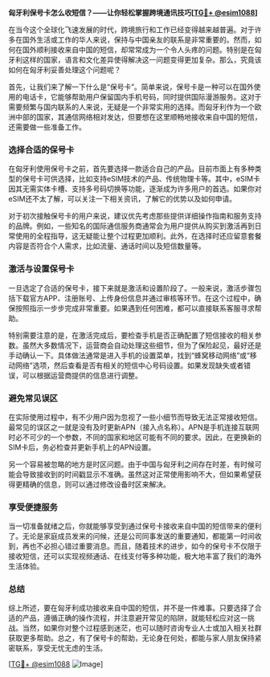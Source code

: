 **匈牙利保号卡怎么收短信？——让你轻松掌握跨境通讯技巧[[TG💪+ @esim1088](https://t.me/s/esim1088)]**

在当今这个全球化飞速发展的时代，跨境旅行和工作已经变得越来越普遍。对于许多在国外生活或工作的华人来说，保持与中国亲友的联系是非常重要的。然而，如何在国外顺利接收来自中国的短信，却常常成为一个令人头疼的问题。特别是在匈牙利这样的国家，语言和文化差异使得解决这一问题变得更加复杂。那么，究竟该如何在匈牙利妥善处理这个问题呢？

首先，让我们来了解一下什么是“保号卡”。简单来说，保号卡是一种可以在国外使用的电话卡，它能够帮助用户保留国内手机号码，同时提供国际漫游服务。这对于需要频繁与国内联系的人来说，无疑是一个非常实用的选择。而匈牙利作为一个欧洲中部的国家，其通信网络相对发达，但要想在这里顺畅地接收来自中国的短信，还需要做一些准备工作。

### **选择合适的保号卡**

在匈牙利使用保号卡之前，首先要选择一款适合自己的产品。目前市面上有多种类型的保号卡可供选择，比如支持eSIM技术的产品、传统物理卡等。其中，eSIM卡因其无需实体卡槽、支持多号码切换等功能，逐渐成为许多用户的首选。如果你对eSIM还不太了解，可以关注一下相关资讯，了解它的优势以及如何申请。

对于初次接触保号卡的用户来说，建议优先考虑那些提供详细操作指南和服务支持的品牌。例如，一些知名的国际通信服务商通常会为用户提供从购买到激活再到日常使用的全程指导，这无疑能让整个过程更加顺利。此外，在选择时还应留意套餐内容是否符合个人需求，比如流量、通话时间以及短信数量等。

### **激活与设置保号卡**

一旦选定了合适的保号卡，接下来就是激活和设置阶段了。一般来说，激活步骤包括下载官方APP、注册账号、上传身份信息并通过审核等环节。在这个过程中，确保按照指示一步步完成非常重要。如果遇到任何困难，都可以直接联系客服寻求帮助。

特别需要注意的是，在激活完成后，要检查手机是否正确配置了短信接收的相关参数。虽然大多数情况下，运营商会自动处理这些细节，但为了保险起见，最好还是手动确认一下。具体做法通常是进入手机的设置菜单，找到“蜂窝移动网络”或“移动网络”选项，然后查看是否有相关的短信中心号码设置。如果发现缺失或者错误，可以根据运营商提供的信息进行调整。

### **避免常见误区**

在实际使用过程中，有不少用户因为忽视了一些小细节而导致无法正常接收短信。最常见的误区之一就是没有及时更新APN（接入点名称）。APN是手机连接互联网时必不可少的一个参数，不同的国家和地区可能有不同的要求。因此，在更换新的SIM卡后，务必检查并更新手机上的APN设置。

另一个容易被忽略的地方是时区问题。由于中国与匈牙利之间存在时差，有时候可能会导致接收到的时间戳显示不准确。虽然这对正常使用影响不大，但如果希望获得更精确的信息，则可以通过修改设备时区来解决。

### **享受便捷服务**

当一切准备就绪之后，你就能够享受到通过保号卡接收来自中国的短信带来的便利了。无论是家庭成员发来的问候，还是公司同事发送的重要通知，都能第一时间收到，再也不必担心错过重要消息。而且，随着技术的进步，如今的保号卡不仅限于接收短信，还可以实现视频通话、在线支付等多种功能，极大地丰富了我们的海外生活体验。

### **总结**

综上所述，要在匈牙利成功接收来自中国的短信，并不是一件难事。只要选择了合适的产品，遵循正确的操作流程，并注意避开常见的陷阱，就能轻松应对这一挑战。当然，如果你对整个过程感到迷茫，也可以随时咨询专业人士或加入相关社群获取更多帮助。总之，有了保号卡的帮助，无论身在何处，都能与家人朋友保持紧密联系，享受无忧无虑的生活。

[[TG💪+ @esim1088](https://t.me/s/esim1088) ![Image](https://i.postimg.cc/4NQfJmqS/Snipaste-2025-05-13-00-14-12.png)]